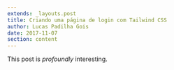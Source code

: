 ```yaml
---
extends: _layouts.post
title: Criando uma página de login com Tailwind CSS
author: Lucas Padilha Gois
date: 2017-11-07
section: content
---
```


This post is *profoundly* interesting.
